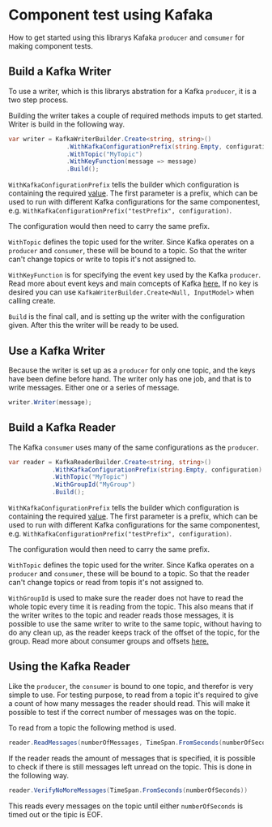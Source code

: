 # Component test using Kafaka

How to get started using this librarys Kafaka `producer` and `comsumer` for making component tests.

## Build a Kafka Writer
To use a writer, which is this librarys abstration for a Kafka `producer`, it is a two step process. 

Building the writer takes a couple of required methods imputs to get started. Writer is build in the following way.

```c#
var writer = KafkaWriterBuilder.Create<string, string>()
                .WithKafkaConfigurationPrefix(string.Empty, configuration)
                .WithTopic("MyTopic")
                .WithKeyFunction(message => message)
                .Build();
```
`WithKafkaConfigurationPrefix` tells the builder which configuration is containing the required [value](https://docs.cheetah.trifork.dev/libraries/cheetah-lib-shared-dotnet/articles/CheetahComponentTest.html). The first parameter is a prefix, which can be used to run with different Kafka configurations for the same componentest, e.g. ```WithKafkaConfigurationPrefix("testPrefix", configuration)```.

The configuration would then need to carry the same prefix.

`WithTopic` defines the topic used for the writer. Since Kafka operates on a `producer` and `consumer`, these will be bound to a topic. So that the writer can't change topics or write to topis it's not assigned to.

`WithKeyFunction` is for specifying the event key used by the Kafka `producer`. Read more about event keys and main comcepts of Kafka [here.](https://kafka.apache.org/documentation/#intro_concepts_and_terms) If no key is desired you can use `KafkaWriterBuilder.Create<Null, InputModel>` when calling create. 

`Build` is the final call, and is setting up the writer with the configuration given. After this the writer will be ready to be used.

## Use a Kafka Writer

Because the writer is set up as a `producer` for only one topic, and the keys have been define before hand. The writer only has one job, and that is to write messages. Either one or a series of message.

```c#
writer.Writer(message);
```

## Build a Kafka Reader

The Kafka `consumer` uses many of the same configurations as the `producer`.

```c#
var reader = KafkaReaderBuilder.Create<string, string>()
            .WithKafkaConfigurationPrefix(string.Empty, configuration)
            .WithTopic("MyTopic")
            .WithGroupId("MyGroup")
            .Build();
```

`WithKafkaConfigurationPrefix` tells the builder which configuration is containing the required [value](https://docs.cheetah.trifork.dev/libraries/cheetah-lib-shared-dotnet/articles/CheetahComponentTest.html). The first parameter is a prefix, which can be used to run with different Kafka configurations for the same componentest, e.g. ```WithKafkaConfigurationPrefix("testPrefix", configuration)```.

The configuration would then need to carry the same prefix.

`WithTopic` defines the topic used for the writer. Since Kafka operates on a `producer` and `consumer`, these will be bound to a topic. So that the reader can't change topics or read from topis it's not assigned to.

`WithGroupId` is used to make sure the reader does not have to read the whole topic every time it is reading from the topic. This also means that if the writer writes to the topic and reader reads those messages, it is possible to use the same writer to write to the same topic, without having to do any clean up, as the reader keeps track of the offset of the topic, for the group. Read more about consumer groups and offsets [here.](https://docs.confluent.io/platform/current/clients/consumer.html)

## Using the Kafka Reader

Like the `producer`, the `consumer` is bound to one topic, and therefor is very simple to use. For testing purpose, to read from a topic it's required to give a count of how many messages the reader should read. This will make it possible to test if the correct number of messages was on the topic.

To read from a topic the following method is used.

```c#
reader.ReadMessages(numberOfMessages, TimeSpan.FromSeconds(numberOfSeconds));
```

If the reader reads the amount of messages that is specified, it is possible to check if there is still messages left unread on the topic. This is done in the following way.

```c#
reader.VerifyNoMoreMessages(TimeSpan.FromSeconds(numberOfSeconds))
```

This reads every messages on the topic until either `numberOfSeconds` is timed out or the tipic is EOF. 